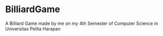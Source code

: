 # BilliardGame
A Billiard Game made by me on my 4th Semester of Computer Science in Universitas Pelita Harapan

